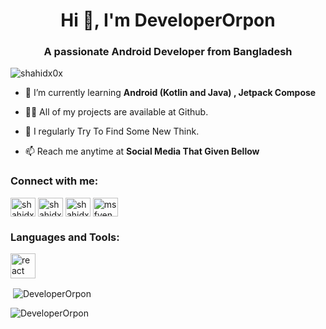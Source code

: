 <h1 align="center">Hi 👋, I'm DeveloperOrpon</h1>
<h3 align="center">A passionate Android Developer from Bangladesh</h3>

<p align="left"> <img src="https://komarev.com/ghpvc/?username=shahidx0x&label=Profile%20views&color=0e75b6&style=flat" alt="shahidx0x" /> </p>

- 🌱 I’m currently learning **Android (Kotlin and Java) , Jetpack Compose**

- 👨‍💻 All of my projects are available at Github.

- 📝 I regularly Try To Find Some New Think.

- 📫 Reach me anytime at **Social Media That Given Bellow**

<h3 align="left">Connect with me:</h3>
<p align="left">
<a href="https://twitter.com/orpon360" target="blank"><img align="center" src="https://raw.githubusercontent.com/rahuldkjain/github-profile-readme-generator/master/src/images/icons/Social/twitter.svg" alt="shahidx0x" height="30" width="40" /></a>
<a href="https://www.facebook.com/Orpon.H/" target="blank"><img align="center" src="https://raw.githubusercontent.com/rahuldkjain/github-profile-readme-generator/master/src/images/icons/Social/facebook.svg" alt="shahidx0x" height="30" width="40" /></a>
<a href="https://instagram.com/orpon112" target="blank"><img align="center" src="https://raw.githubusercontent.com/rahuldkjain/github-profile-readme-generator/master/src/images/icons/Social/instagram.svg" alt="shahidx0x" height="30" width="40" /></a>
<a href="https://codeforces.com/profile/developerOrpon" target="blank"><img align="center" src="https://raw.githubusercontent.com/rahuldkjain/github-profile-readme-generator/master/src/images/icons/Social/codeforces.svg" alt="msfvenom" height="30" width="40" /></a>
</p>

<h3 align="left">Languages and Tools:</h3>
<a href="https://reactjs.org/" target="_blank" rel="noreferrer"> <img src="https://www.pngmart.com/files/13/Android-Logo-PNG-File.png" alt="react" width="40" height="40"/> </a>

<p>&nbsp;<img align="center" src="https://github-readme-stats.vercel.app/api?username=DeveloperOrpon&show_icons=true&locale=en" alt="DeveloperOrpon" /></p>

<p><img align="center" src="https://github-readme-streak-stats.herokuapp.com/?user=DeveloperOrpon&" alt="DeveloperOrpon" /></p>
